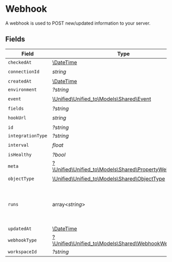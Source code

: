 # Webhook

A webhook is used to POST new/updated information to your server.


## Fields

| Field                                                                                                | Type                                                                                                 | Required                                                                                             | Description                                                                                          |
| ---------------------------------------------------------------------------------------------------- | ---------------------------------------------------------------------------------------------------- | ---------------------------------------------------------------------------------------------------- | ---------------------------------------------------------------------------------------------------- |
| `checkedAt`                                                                                          | [\DateTime](https://www.php.net/manual/en/class.datetime.php)                                        | :heavy_minus_sign:                                                                                   | N/A                                                                                                  |
| `connectionId`                                                                                       | *string*                                                                                             | :heavy_check_mark:                                                                                   | N/A                                                                                                  |
| `createdAt`                                                                                          | [\DateTime](https://www.php.net/manual/en/class.datetime.php)                                        | :heavy_minus_sign:                                                                                   | N/A                                                                                                  |
| `environment`                                                                                        | *?string*                                                                                            | :heavy_minus_sign:                                                                                   | N/A                                                                                                  |
| `event`                                                                                              | [\Unified\Unified_to\Models\Shared\Event](../../Models/Shared/Event.md)                              | :heavy_check_mark:                                                                                   | N/A                                                                                                  |
| `fields`                                                                                             | *?string*                                                                                            | :heavy_minus_sign:                                                                                   | N/A                                                                                                  |
| `hookUrl`                                                                                            | *string*                                                                                             | :heavy_check_mark:                                                                                   | N/A                                                                                                  |
| `id`                                                                                                 | *?string*                                                                                            | :heavy_minus_sign:                                                                                   | N/A                                                                                                  |
| `integrationType`                                                                                    | *?string*                                                                                            | :heavy_minus_sign:                                                                                   | N/A                                                                                                  |
| `interval`                                                                                           | *float*                                                                                              | :heavy_check_mark:                                                                                   | N/A                                                                                                  |
| `isHealthy`                                                                                          | *?bool*                                                                                              | :heavy_minus_sign:                                                                                   | N/A                                                                                                  |
| `meta`                                                                                               | [?\Unified\Unified_to\Models\Shared\PropertyWebhookMeta](../../Models/Shared/PropertyWebhookMeta.md) | :heavy_minus_sign:                                                                                   | N/A                                                                                                  |
| `objectType`                                                                                         | [\Unified\Unified_to\Models\Shared\ObjectType](../../Models/Shared/ObjectType.md)                    | :heavy_check_mark:                                                                                   | N/A                                                                                                  |
| `runs`                                                                                               | array<*string*>                                                                                      | :heavy_minus_sign:                                                                                   | An array of the most revent virtual webhook runs                                                     |
| `updatedAt`                                                                                          | [\DateTime](https://www.php.net/manual/en/class.datetime.php)                                        | :heavy_minus_sign:                                                                                   | N/A                                                                                                  |
| `webhookType`                                                                                        | [?\Unified\Unified_to\Models\Shared\WebhookWebhookType](../../Models/Shared/WebhookWebhookType.md)   | :heavy_minus_sign:                                                                                   | N/A                                                                                                  |
| `workspaceId`                                                                                        | *?string*                                                                                            | :heavy_minus_sign:                                                                                   | N/A                                                                                                  |